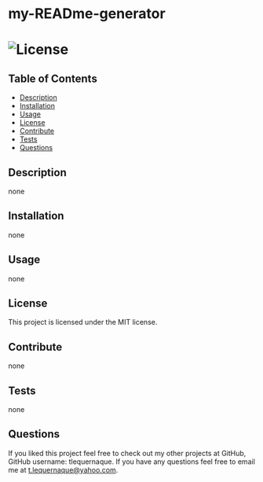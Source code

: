 # my-READme-generator
  # ![License](https://img.shields.io/badge/license-MIT-green.svg)

  ## Table of Contents
  - [Description](#description)
  - [Installation](#installation)
  - [Usage](#usage)
  - [License](#license)
  - [Contribute](#contribute)
  - [Tests](#tests)
  - [Questions](#questions)

  ## Description
  none 

  ## Installation
  none

  ## Usage
  none

  ## License
  This project is licensed under the MIT license.

  ## Contribute
  none

  ## Tests
  none

  ## Questions
  If you liked this project feel free to check out my other projects at GitHub,  GitHub username: tlequernaque.
  If you have any questions feel free to email me at  t.lequernaque@yahoo.com.
